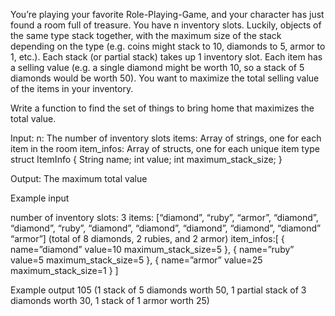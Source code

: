 You’re playing your favorite Role-Playing-Game, and your character has just found a room full of treasure. You have n inventory slots. Luckily, objects of the same type stack together, with the maximum size of the stack depending on the type (e.g. coins might stack to 10, diamonds to 5, armor to 1, etc.). Each stack (or partial stack) takes up 1 inventory slot. Each item has a selling value (e.g. a single diamond might be worth 10, so a stack of 5 diamonds would be worth 50). You want to maximize the total selling value of the items in your inventory.

Write a function to find the set of things to bring home that maximizes the total value.

Input:
n: The number of inventory slots
items: Array of strings, one for each item in the room
item_infos: Array of structs, one for each unique item type
struct ItemInfo {
  String name;
  int value;
  int maximum_stack_size;
}

Output:
The maximum total value

Example input

number of inventory slots: 3
items: [“diamond”, “ruby”, “armor”, “diamond”, “diamond”, “ruby”, “diamond”, “diamond”, “diamond”, “diamond”, “diamond” “armor”] (total of 8 diamonds, 2 rubies, and 2 armor)
item_infos:[
{
  name=”diamond”
  value=10
  maximum_stack_size=5
},
{
  name=”ruby”
  value=5
  maximum_stack_size=5
},
{
  name=”armor”
  value=25
  maximum_stack_size=1
}
]

Example output
105 (1 stack of 5 diamonds worth 50, 1 partial stack of 3 diamonds worth 30, 1 stack of 1 armor worth 25)